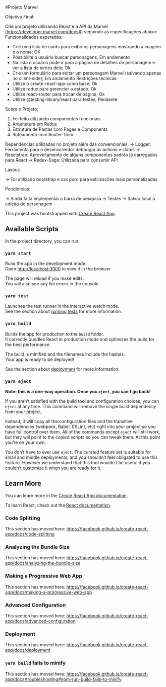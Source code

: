 #Projeto Marvel

Objetivo Final:

Crie um projeto utilizando React e a API da Marvel (https://developer.marvel.com/docs#) seguindo
as especificações abaixo:
Funcionalidades esperadas:

- Crie uma lista de cards para exibir os personagens mostrando a imagem e o nome; OK
- Possibilite o usuário buscar personagens; Em andamento
- Na lista o usuário pode ir para a página de detalhes do personagem e ver a lista de series dele; Ok
- Crie um formulário para editar um personagem Marvel (salvando apenas no client-side); Em andamento
  Restrições técnicas:
- Utilize o create-react-app como base; Ok
- Utilize redux para gerenciar o estado; Ok
- Utilize react-router para trocar de página; Ok
- Utilize @testing-library/react para testes; Pendente

Sobre o Projeto;

1. Foi feito utlizando componentes funcionais.
2. Arquitetura em Redux
3. Estrutura de Pastas com Pages e Components
4. Roteamento com Router-Dom

Dependências utilizadas no projeto além das convencionais:
-> Logger: Ferramenta para o desenvolvedor debbugar as actions e states
-> Reactstrap: Aproveitamento de alguns componentes padrão já carregados para React
-> Redux-Saga: Utilizada para consumir API.

Layout:

-> Foi utilizado bootstrap e css puro para estilizações mais personalizadas.

Pendências:

-> Ainda falta implementar a barra de pesquisa
-> Testes
-> Salvar local a edição de personagem

This project was bootstrapped with [Create React App](https://github.com/facebook/create-react-app).

## Available Scripts

In the project directory, you can run:

### `yarn start`

Runs the app in the development mode.<br />
Open [http://localhost:3000](http://localhost:3000) to view it in the browser.

The page will reload if you make edits.<br />
You will also see any lint errors in the console.

### `yarn test`

Launches the test runner in the interactive watch mode.<br />
See the section about [running tests](https://facebook.github.io/create-react-app/docs/running-tests) for more information.

### `yarn build`

Builds the app for production to the `build` folder.<br />
It correctly bundles React in production mode and optimizes the build for the best performance.

The build is minified and the filenames include the hashes.<br />
Your app is ready to be deployed!

See the section about [deployment](https://facebook.github.io/create-react-app/docs/deployment) for more information.

### `yarn eject`

**Note: this is a one-way operation. Once you `eject`, you can’t go back!**

If you aren’t satisfied with the build tool and configuration choices, you can `eject` at any time. This command will remove the single build dependency from your project.

Instead, it will copy all the configuration files and the transitive dependencies (webpack, Babel, ESLint, etc) right into your project so you have full control over them. All of the commands except `eject` will still work, but they will point to the copied scripts so you can tweak them. At this point you’re on your own.

You don’t have to ever use `eject`. The curated feature set is suitable for small and middle deployments, and you shouldn’t feel obligated to use this feature. However we understand that this tool wouldn’t be useful if you couldn’t customize it when you are ready for it.

## Learn More

You can learn more in the [Create React App documentation](https://facebook.github.io/create-react-app/docs/getting-started).

To learn React, check out the [React documentation](https://reactjs.org/).

### Code Splitting

This section has moved here: https://facebook.github.io/create-react-app/docs/code-splitting

### Analyzing the Bundle Size

This section has moved here: https://facebook.github.io/create-react-app/docs/analyzing-the-bundle-size

### Making a Progressive Web App

This section has moved here: https://facebook.github.io/create-react-app/docs/making-a-progressive-web-app

### Advanced Configuration

This section has moved here: https://facebook.github.io/create-react-app/docs/advanced-configuration

### Deployment

This section has moved here: https://facebook.github.io/create-react-app/docs/deployment

### `yarn build` fails to minify

This section has moved here: https://facebook.github.io/create-react-app/docs/troubleshooting#npm-run-build-fails-to-minify
